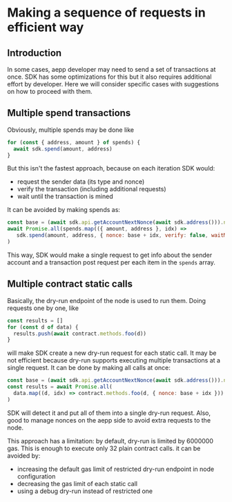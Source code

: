 # Making a sequence of requests in efficient way

## Introduction
In some cases, aepp developer may need to send a set of transactions at once. SDK has some optimizations for this but it also requires additional effort by developer. Here we will consider specific cases with suggestions on how to proceed with them.

## Multiple spend transactions
Obviously, multiple spends may be done like
```js
for (const { address, amount } of spends) {
  await sdk.spend(amount, address)
}
```
But this isn't the fastest approach, because on each iteration SDK would:
- request the sender data (its type and nonce)
- verify the transaction (including additional requests)
- wait until the transaction is mined

It can be avoided by making spends as:
```js
const base = (await sdk.api.getAccountNextNonce(await sdk.address())).nextNonce
await Promise.all(spends.map(({ amount, address }, idx) =>
   sdk.spend(amount, address, { nonce: base + idx, verify: false, waitMined: false }))
)
```
This way, SDK would make a single request to get info about the sender account and a transaction post request per each item in the `spends` array.

## Multiple contract static calls
Basically, the dry-run endpoint of the node is used to run them. Doing requests one by one, like
```js
const results = []
for (const d of data) {
  results.push(await contract.methods.foo(d))
}
```
will make SDK create a new dry-run request for each static call. It may be not efficient because dry-run supports executing multiple transactions at a single request. It can be done by making all calls at once:
```js
const base = (await sdk.api.getAccountNextNonce(await sdk.address())).nextNonce
const results = await Promise.all(
  data.map((d, idx) => contract.methods.foo(d, { nonce: base + idx }))
)
```
SDK will detect it and put all of them into a single dry-run request. Also, good to manage nonces on the aepp side to avoid extra requests to the node.

This approach has a limitation: by default, dry-run is limited by 6000000 gas. This is enough to execute only 32 plain contract calls. it can be avoided by:
- increasing the default gas limit of restricted dry-run endpoint in node configuration
- decreasing the gas limit of each static call
- using a debug dry-run instead of restricted one
